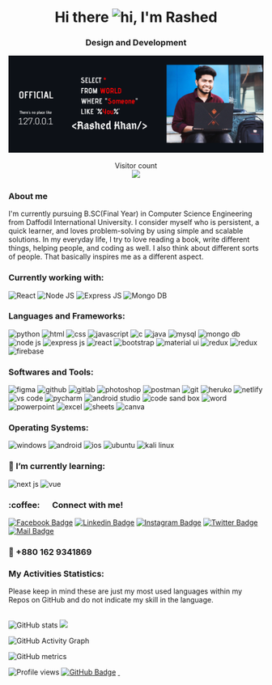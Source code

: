 <h1 align="center">Hi there <img src="https://user-images.githubusercontent.com/1303154/88677602-1635ba80-d120-11ea-84d8-d263ba5fc3c0.gif" width="28px" alt="hi">, I'm Rashed</h1>
<h3 align="center">Design and Development</h3>

![Rashed Khan](https://github.com/rashedabir/rashedabir/blob/main/rashed.png)


<p align="center"> 
  Visitor count<br>
  <img src="https://profile-counter.glitch.me/rashedabir/count.svg" />
</p>

<h3>About me</h3>
I'm currently pursuing B.SC(Final Year) in Computer Science Engineering from Daffodil International University. I consider myself who is persistent, a quick learner, and loves problem-solving by using simple and scalable solutions. In my everyday life, I try to love reading a book, write different things, helping people, and coding as well. I also think about different sorts of people. That basically inspires me as a different aspect.

<h3 align="left">Currently working with:</h3>
<p><img src="https://img.shields.io/badge/React-20232A?style=for-the-badge&logo=react&logoColor=61DAFB" alt="React" /> <img src="https://img.shields.io/badge/Node.js-339933?style=for-the-badge&logo=nodedotjs&logoColor=white" alt="Node JS" /> <img src="https://img.shields.io/badge/Express.js-000000?style=for-the-badge&logo=express&logoColor=white" alt="Express JS" /> <img src="https://img.shields.io/badge/MongoDB-4EA94B?style=for-the-badge&logo=mongodb&logoColor=white" alt="Mongo DB" /> </p>

<h3 align="left">Languages and Frameworks:</h3>
<p><img src="https://img.shields.io/badge/Python-3776AB?style=for-the-badge&logo=python&logoColor=white" alt="python"> <img src="https://img.shields.io/badge/HTML5-E34F26?style=for-the-badge&logo=html5&logoColor=white" alt="html"> <img src="https://img.shields.io/badge/CSS3-1572B6?style=for-the-badge&logo=css3&logoColor=white" alt="css"> <img src="https://img.shields.io/badge/JavaScript-F7DF1E?style=for-the-badge&logo=javascript&logoColor=black" alt="javascript"> <img src="https://img.shields.io/badge/C-00599C?style=for-the-badge&logo=c&logoColor=white" alt="c"> <img src="https://img.shields.io/badge/Java-ED8B00?style=for-the-badge&logo=java&logoColor=white" alt="java"> <img src="https://img.shields.io/badge/MySQL-00000F?style=for-the-badge&logo=mysql&logoColor=white" alt="mysql"> <img src="https://img.shields.io/badge/MongoDB-4EA94B?style=for-the-badge&logo=mongodb&logoColor=white" alt="mongo db"> <img src="https://img.shields.io/badge/Node.js-339933?style=for-the-badge&logo=nodedotjs&logoColor=white" alt="node js"> <img src="https://img.shields.io/badge/Express.js-000000?style=for-the-badge&logo=express&logoColor=white" alt="express js"> <img src="https://img.shields.io/badge/React-20232A?style=for-the-badge&logo=react&logoColor=61DAFB" alt="react"> <img src="https://img.shields.io/badge/Bootstrap-563D7C?style=for-the-badge&logo=bootstrap&logoColor=white" alt="bootstrap"> <img src="https://img.shields.io/badge/Material--UI-0081CB?style=for-the-badge&logo=material-ui&logoColor=white" alt="material ui"> <img src="https://img.shields.io/badge/Redux-593D88?style=for-the-badge&logo=redux&logoColor=white" alt="redux"> <img src="https://img.shields.io/badge/React_Router-CA4245?style=for-the-badge&logo=react-router&logoColor=white" alt="redux"> <img src="https://img.shields.io/badge/firebase-ffca28?style=for-the-badge&logo=firebase&logoColor=black" alt="firebase"></p>

<h3>Softwares and Tools:</h3>
<p><img src="https://img.shields.io/badge/Figma-F24E1E?style=for-the-badge&logo=figma&logoColor=white" alt="figma"> <img src="https://img.shields.io/badge/GitHub-100000?style=for-the-badge&logo=github&logoColor=white" alt="github"> <img src="https://img.shields.io/badge/GitLab-330F63?style=for-the-badge&logo=gitlab&logoColor=white" alt="gitlab"> <img src="https://img.shields.io/badge/Adobe%20Photoshop-31A8FF?style=for-the-badge&logo=Adobe%20Photoshop&logoColor=black" alt="photoshop"> <img src="https://img.shields.io/badge/Postman-FF6C37?style=for-the-badge&logo=Postman&logoColor=white" alt="postman"> <img src="https://img.shields.io/badge/Git-F05032?style=for-the-badge&logo=git&logoColor=white" alt="git"> <img src="https://img.shields.io/badge/Heroku-430098?style=for-the-badge&logo=heroku&logoColor=white" alt="heruko"> <img src="https://img.shields.io/badge/Netlify-00C7B7?style=for-the-badge&logo=netlify&logoColor=white" alt="netlify"><img src="https://img.shields.io/badge/Visual_Studio-5C2D91?style=for-the-badge&logo=visual%20studio&logoColor=white" alt="vs code"> <img src="https://img.shields.io/badge/pycharm-143?style=for-the-badge&logo=pycharm&logoColor=black&color=black&labelColor=green" alt="pycharm"> <img src="https://img.shields.io/badge/Android_Studio-3DDC84?style=for-the-badge&logo=android-studio&logoColor=white" alt="android studio"> <img src="https://img.shields.io/badge/Codesandbox-000000?style=for-the-badge&logo=CodeSandbox&logoColor=white" alt="code sand box"> <img src="https://img.shields.io/badge/Microsoft_Word-2B579A?style=for-the-badge&logo=microsoft-word&logoColor=white" alt="word"> <img src="https://img.shields.io/badge/Microsoft_PowerPoint-B7472A?style=for-the-badge&logo=microsoft-powerpoint&logoColor=white" alt="powerpoint"> <img src="https://img.shields.io/badge/Microsoft_Excel-217346?style=for-the-badge&logo=microsoft-excel&logoColor=white" alt="excel"> <img src="https://img.shields.io/badge/Google%20Sheets-34A853?style=for-the-badge&logo=google-sheets&logoColor=white" alt="sheets"> <img src="https://img.shields.io/badge/Canva-%2300C4CC.svg?&style=for-the-badge&logo=Canva&logoColor=white" alt="canva"></p>

<h3>Operating Systems:</h3>
<p><img src="https://img.shields.io/badge/Windows-0078D6?style=for-the-badge&logo=windows&logoColor=white" alt="windows"> <img src="https://img.shields.io/badge/Android-3DDC84?style=for-the-badge&logo=android&logoColor=white" alt="android"> <img src="https://img.shields.io/badge/iOS-000000?style=for-the-badge&logo=ios&logoColor=white" alt="ios"> <img src="https://img.shields.io/badge/Ubuntu-E95420?style=for-the-badge&logo=ubuntu&logoColor=white" alt="ubuntu"> <img src="https://img.shields.io/badge/Kali_Linux-557C94?style=for-the-badge&logo=kali-linux&logoColor=white" alt="kali linux"></p>

<h3> 🌱 I’m currently learning:</h3>
<p><img src="https://img.shields.io/badge/next.js-000000?style=for-the-badge&logo=nextdotjs&logoColor=white" alt="next js"> <img src="https://img.shields.io/badge/Vue.js-35495E?style=for-the-badge&logo=vuedotjs&logoColor=4FC08D" alt="vue"></p>

<h3> :coffee: &emsp; Connect with me!</h3>

[![Facebook Badge](https://img.shields.io/badge/Facebook-1877F2?style=for-the-badge&logo=facebook&logoColor=white)](https://facebook.com/abu.rashed.abir) [![Linkedin Badge](https://img.shields.io/badge/LinkedIn-0077B5?style=for-the-badge&logo=linkedin&logoColor=white)](https://www.linkedin.com/in/rashedabir/) [![Instagram Badge](https://img.shields.io/badge/Instagram-E4405F?style=for-the-badge&logo=instagram&logoColor=white)](https://instagram.com/rashedabir_) [![Twitter Badge](https://img.shields.io/badge/Twitter-1DA1F2?style=for-the-badge&logo=twitter&logoColor=white)](https://twitter.com/rashedabir_) [![Mail Badge](https://img.shields.io/badge/Gmail-D14836?style=for-the-badge&logo=gmail&logoColor=white)](mailto:rashedabir.cse@gmail.com)
<h3>📲 +880 162 9341869</h3>

<h3>My Activities Statistics:</h3>
Please keep in mind these are just my most used languages within my Repos on GitHub and do not indicate my skill in the language.
<br></br>

![GitHub stats](https://github-readme-stats.vercel.app/api?username=rashedabir&theme=tokyonight&show_icons=true&count_private=true) <img width="40%" src="https://github-readme-stats.vercel.app/api/top-langs/?username=rashedabir&layout=compact&theme=tokyonight">

![GitHub Activity Graph](https://activity-graph.herokuapp.com/graph?username=rashedabir&theme=react-dark)  

![GitHub metrics](https://metrics.lecoq.io/rashedabir)

![Profile views](https://gpvc.arturio.dev/rashedabir) <a href="https://github.com/rashedabir?tab=followers"><img src="https://img.shields.io/github/followers/rashedabir?label=Followers&style=social" alt="GitHub Badge"></a> <a href="https://rashed-abir.web.app/"><img src="https://img.shields.io/website-up-down-green-red/http/monip.org.svg" alt=""/> </a> <img src="https://img.shields.io/badge/Ask%20me-anything-1abc9c.svg" alt="" />

